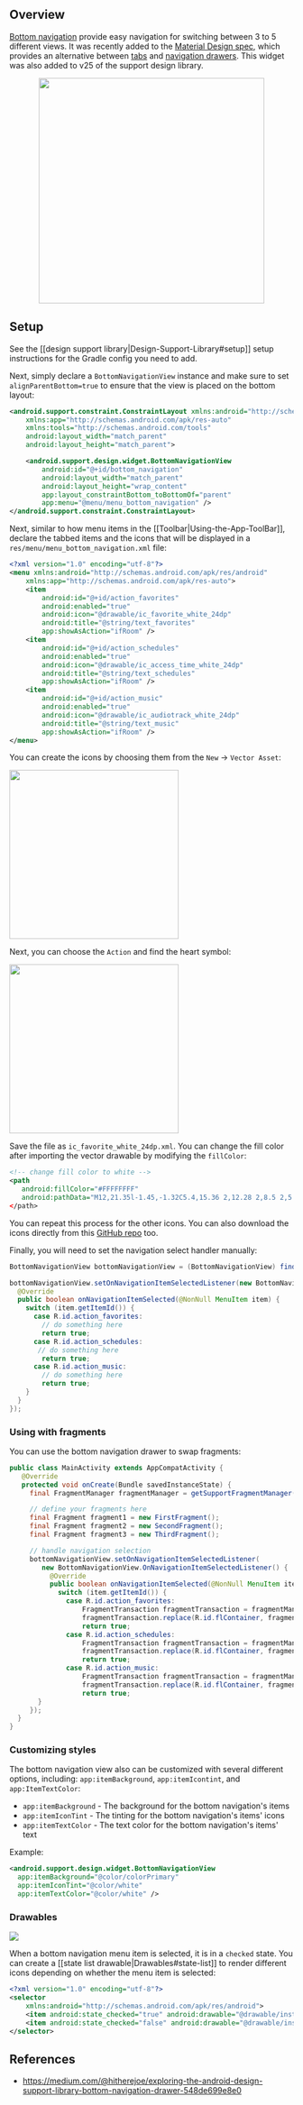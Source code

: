 ## Overview

[Bottom navigation](https://material.google.com/components/bottom-navigation.html) provide easy navigation for switching between 3 to 5 different views.  It was recently added to the [Material Design spec](https://material.google.com/components/bottom-navigation.html), which provides an alternative between [tabs](https://material.google.com/components/tabs.html) and [navigation drawers](https://material.google.com/patterns/navigation-drawer.html).  This widget was also added to v25 of the support design library.

<center><img src="https://imgur.com/MN4szO6.png" height="400"></center>

## Setup

See the [[design support library|Design-Support-Library#setup]] setup instructions for the Gradle config you need to add. 

Next, simply declare a `BottomNavigationView` instance and make sure to set `alignParentBottom=true` to ensure that the view is placed on the bottom layout:

```xml
<android.support.constraint.ConstraintLayout xmlns:android="http://schemas.android.com/apk/res/android"
    xmlns:app="http://schemas.android.com/apk/res-auto"
    xmlns:tools="http://schemas.android.com/tools"
    android:layout_width="match_parent"
    android:layout_height="match_parent">

    <android.support.design.widget.BottomNavigationView
        android:id="@+id/bottom_navigation"
        android:layout_width="match_parent"
        android:layout_height="wrap_content"
        app:layout_constraintBottom_toBottomOf="parent"
        app:menu="@menu/menu_bottom_navigation" />
</android.support.constraint.ConstraintLayout>
```

Next, similar to how menu items in the [[Toolbar|Using-the-App-ToolBar]], declare the tabbed items and the icons that will be displayed in a `res/menu/menu_bottom_navigation.xml` file:

```xml
<?xml version="1.0" encoding="utf-8"?>
<menu xmlns:android="http://schemas.android.com/apk/res/android"
    xmlns:app="http://schemas.android.com/apk/res-auto">
    <item
        android:id="@+id/action_favorites"
        android:enabled="true"
        android:icon="@drawable/ic_favorite_white_24dp"
        android:title="@string/text_favorites"
        app:showAsAction="ifRoom" />
    <item
        android:id="@+id/action_schedules"
        android:enabled="true"
        android:icon="@drawable/ic_access_time_white_24dp"
        android:title="@string/text_schedules"
        app:showAsAction="ifRoom" />
    <item
        android:id="@+id/action_music"
        android:enabled="true"
        android:icon="@drawable/ic_audiotrack_white_24dp"
        android:title="@string/text_music"
        app:showAsAction="ifRoom" />
</menu>
```
You can create the icons by choosing them from the `New` -> `Vector Asset`:

<img src="https://imgur.com/j9SkJOE.png" width="300"/>

Next, you can choose the `Action` and find the heart symbol:

<img src="https://imgur.com/K6IH2kG.png" width="300"/>

Save the file as `ic_favorite_white_24dp.xml`.  You can change the fill color after importing the vector drawable by modifying the `fillColor`:

```xml
<!-- change fill color to white -->
<path
   android:fillColor="#FFFFFFFF"
   android:pathData="M12,21.35l-1.45,-1.32C5.4,15.36 2,12.28 2,8.5 2,5.42 4.42,3 7.5,3c1.74,0 3.41,0.81 4.5,2.09C13.09,3.81 14.76,3 16.5,3 19.58,3 22,5.42 22,8.5c0,3.78 -3.4,6.86 -8.55,11.54L12,21.35z"/>
</path>
```

You can repeat this process for the other icons.  You can also download the icons directly from this [GitHub repo](https://github.com/hitherejoe/BottomNavigationViewSample/tree/master/app/src/main/res/drawable.) too.

Finally, you will need to set the navigation select handler manually:

```java
BottomNavigationView bottomNavigationView = (BottomNavigationView) findViewById(R.id.bottom_navigation);

bottomNavigationView.setOnNavigationItemSelectedListener(new BottomNavigationView.OnNavigationItemSelectedListener() {
  @Override
  public boolean onNavigationItemSelected(@NonNull MenuItem item) {
    switch (item.getItemId()) {
      case R.id.action_favorites:
        // do something here
        return true;
      case R.id.action_schedules:
       // do something here
        return true;
      case R.id.action_music:
        // do something here
        return true;          
    } 
  }
});      
```

### Using with fragments

You can use the bottom navigation drawer to swap fragments:

```java
public class MainActivity extends AppCompatActivity {
   @Override
   protected void onCreate(Bundle savedInstanceState) {
     final FragmentManager fragmentManager = getSupportFragmentManager();

     // define your fragments here
     final Fragment fragment1 = new FirstFragment();
     final Fragment fragment2 = new SecondFragment();
     final Fragment fragment3 = new ThirdFragment(); 

     // handle navigation selection
     bottomNavigationView.setOnNavigationItemSelectedListener(               
        new BottomNavigationView.OnNavigationItemSelectedListener() {
          @Override
          public boolean onNavigationItemSelected(@NonNull MenuItem item) {
            switch (item.getItemId()) {
              case R.id.action_favorites:
                  FragmentTransaction fragmentTransaction = fragmentManager.beginTransaction();
                  fragmentTransaction.replace(R.id.flContainer, fragment1).commit();
                  return true;
              case R.id.action_schedules:
                  FragmentTransaction fragmentTransaction = fragmentManager.beginTransaction();
                  fragmentTransaction.replace(R.id.flContainer, fragment2).commit();
                  return true;
              case R.id.action_music:
                  FragmentTransaction fragmentTransaction = fragmentManager.beginTransaction();
                  fragmentTransaction.replace(R.id.flContainer, fragment3).commit();
                  return true;     
       }
     });
  }
}

```
### Customizing styles

The bottom navigation view also can be customized with several different options, including:
`app:itemBackground`, `app:itemIcontint`, and `app:ItemTextColor`:
- `app:itemBackground` - The background for the bottom navigation's items
- `app:itemIconTint` - The tinting for the bottom navigation's items' icons
- `app:itemTextColor` - The text color for the bottom navigation's items' text

Example:
```xml
<android.support.design.widget.BottomNavigationView
  app:itemBackground="@color/colorPrimary"
  app:itemIconTint="@color/white"
  app:itemTextColor="@color/white" />
```

### Drawables

<img src="https://imgur.com/wEwveJG.png">

When a bottom navigation menu item is selected, it is in a `checked` state.  You can create a [[state list drawable|Drawables#state-list]] to render different icons depending on whether the menu item is selected:

```xml
<?xml version="1.0" encoding="utf-8"?>
<selector
    xmlns:android="http://schemas.android.com/apk/res/android">
    <item android:state_checked="true" android:drawable="@drawable/instagram_home_filled_24"/>
    <item android:state_checked="false" android:drawable="@drawable/instagram_home_outline_24" />
</selector>
```
## References

* <https://medium.com/@hitherejoe/exploring-the-android-design-support-library-bottom-navigation-drawer-548de699e8e0>
